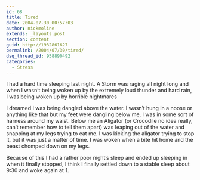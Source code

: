 ```yaml
---
id: 68
title: Tired
date: 2004-07-30 00:57:03
author: nickmoline
extends: _layouts.post
section: content
guid: http://1932861627
permalink: /2004/07/30/tired/
dsq_thread_id: 958890492
categories:
  - Stress
---
```

I had a hard time sleeping last night. A Storm was raging all night long and when I wasn&#8217;t being woken up by the extremely loud thunder and hard rain, I was being woken up by horrible nightmares

<!--more-->

I dreamed I was being dangled above the water. I wasn&#8217;t hung in a noose or anything like that but my feet were dangling below me, I was in some sort of harness around my waist. Below me an Aligator (or Crocodile no idea really, can&#8217;t remember how to tell them apart) was leaping out of the water and snapping at my legs trying to eat me. I was kicking the aligator trying to stop it, but it was just a matter of time. I was woken when a bite hit home and the beast chomped down on my legs.

Because of this I had a rather poor night&#8217;s sleep and ended up sleeping in when it finally stopped, I think I finally settled down to a stable sleep about 9:30 and woke again at 1.
